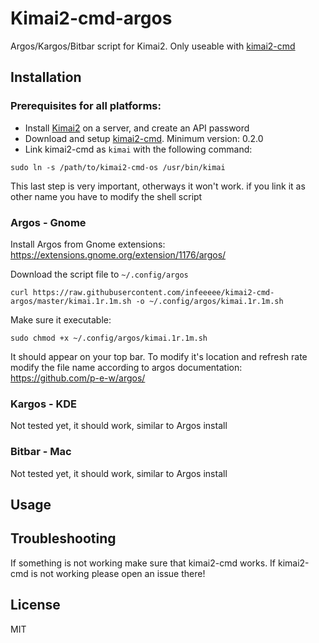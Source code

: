 # Kimai2-cmd-argos

Argos/Kargos/Bitbar script for Kimai2. Only useable with [kimai2-cmd](https://github.com/infeeeee/kimai2-cmd)

## Installation

### Prerequisites for all platforms:

- Install [Kimai2](https://www.kimai.org/) on a server, and create an API password
- Download and setup [kimai2-cmd](https://github.com/infeeeee/kimai2-cmd). Minimum version: 0.2.0
- Link kimai2-cmd as `kimai` with the following command:
```
sudo ln -s /path/to/kimai2-cmd-os /usr/bin/kimai
```
This last step is very important, otherways it won't work. if you link it as other name you have to modify the shell script

### Argos - Gnome

Install Argos from Gnome extensions: https://extensions.gnome.org/extension/1176/argos/

Download the script file to `~/.config/argos`

```
curl https://raw.githubusercontent.com/infeeeee/kimai2-cmd-argos/master/kimai.1r.1m.sh -o ~/.config/argos/kimai.1r.1m.sh
```
Make sure it executable:
```
sudo chmod +x ~/.config/argos/kimai.1r.1m.sh
```
It should appear on your top bar. To modify it's location and refresh rate modify the file name according to argos documentation: 
https://github.com/p-e-w/argos/

### Kargos - KDE

Not tested yet, it should work, similar to Argos install

### Bitbar - Mac

Not tested yet, it should work, similar to Argos install

## Usage

## Troubleshooting

If something is not working make sure that kimai2-cmd works. If kimai2-cmd is not working please open an issue there!

## License

MIT